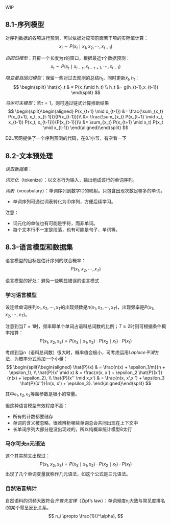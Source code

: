 
WIP

## 8.1-序列模型

对序列数据的各项进行预测，可以依据对应项前面若干项的实际值计算：
$$
x_t\sim P(x_t\mid x_1,x_2,\cdots,x_{t-1})
$$

*自回归模型*：开辟一个长度为$\tau$的窗口，根据最近$\tau$个数据预测：
$$
x_t \sim P(x_{t} \mid x_{t-\tau},x_{t-\tau+1},\cdots,x_{t-1})
$$

*隐变量自回归模型*：保留一些对过去观测的总结$h_t$，同时更新$\hat{x}_t,h_t$：
$$
\begin{split}
\hat{x}_t & = P(x_t\mid h_t) \\
h_t &= g(h_{t-1},x_{t-1})
\end{split}
$$


*马尔可夫模型*：若$\tau=1$，则可通过链式计算推断结果
$$
\begin{split}\begin{aligned}
P(x_{t+1} \mid x_{t-1})
&= \frac{\sum_{x_t} P(x_{t+1}, x_t, x_{t-1})}{P(x_{t-1})}\\
&= \frac{\sum_{x_t} P(x_{t+1} \mid x_t, x_{t-1}) P(x_t, x_{t-1})}{P(x_{t-1})}\\
&= \sum_{x_t} P(x_{t+1} \mid x_t) P(x_t \mid x_{t-1})
\end{aligned}\end{split}
$$

D2L官网提供了一个序列预测的代码，在8.1小节，有空看一下

## 8.2-文本预处理

*读取数据集*：

*词元化*（tokenize）：以文本行为输入，输出组成该行的单词序列。

*词表*（vocabulary）：单词序列到数字ID的映射。只包含出现次数足够多的单词。
- 单词序列可通过词表转化为ID序列，方便后续学习。

注意：
- 词元化的单位也有可能是字符，而非单词。
- 每个文本行不一定是段落，也有可能是句子、单词等。

## 8.3-语言模型和数据集

语言模型的目标是估计序列的联合概率：
$$
P(x_1,x_2,\cdots,x_T)
$$

语言模型的好处：避免一些明显错误的语言模式

### 学习语言模型

设连续单词序列$x_1,x_2,\cdots,x_T$的出现频数是$n(x_1,x_2,\cdots,x_T)$，出现频率是$P(x_1,x_2,\cdots,x_T)$。

注意到当$T=1$时，频率即单个单词占语料总词数的比例；$T\ge 2$时则可根据条件概率推算：
$$
P(x_1,x_2,x_3)=P(x_3\mid x_1,x_2)\cdot P(x_2\mid x_1)\cdot P(x_1)
$$

考虑到当$n$（语料总词数）很大时，概率值会极小，可考虑运用*Laplace平滑*方法，为概率分式添加一个小量：
$$
\begin{split}\begin{aligned}
    \hat{P}(x) & = \frac{n(x) + \epsilon_1/m}{n + \epsilon_1}, \\
    \hat{P}(x' \mid x) & = \frac{n(x, x') + \epsilon_2 \hat{P}(x')}{n(x) + \epsilon_2}, \\
    \hat{P}(x'' \mid x,x') & = \frac{n(x, x',x'') + \epsilon_3 \hat{P}(x'')}{n(x, x') + \epsilon_3}.
\end{aligned}\end{split}
$$

其中$\epsilon_1,\epsilon_2,\epsilon_3$等超参数是极小的常量。

但这种语言模型有效程度不高：
- 所有的计数都要储存
- 单词的含义被忽略，很难辨析哪些单词总会共同出现在上下文中
- 长单词序列大部分是没出现过的，所以纯概率统计模型8太行

### 马尔可夫n元语法

这个其实前文出现过：
$$
P(x_1,x_2,x_3)=P(x_3\mid x_1,x_2)\cdot P(x_2\mid x_1)\cdot P(x_1)
$$
出现了几个单词变量就称作几元语法，如这个公式是三元语法。

### 自然语言统计

自然语料的词频大致符合*齐普夫定律*（Zipf’s law）：单词频度$n_i$大致与常见度排名$i$的某个幂呈反比关系。
$$
n_i \propto \frac{1}{i^\alpha},
$$

